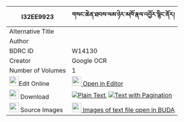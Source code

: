 |I32EE9923|གསང་ཆེན་ཐབས་ལམ་ཉེར་མཁོ་རྣལ་འབྱོར་སྙིང་ནོར། 
| --- | --- 
|Alternative Title |
|Author | 
|BDRC ID | W14130
|Creator | Google OCR
|Number of Volumes| 1
|<img width="25" src="https://img.icons8.com/color/25/000000/edit-property.png">Edit Online| [<img width="25" src="https://avatars.githubusercontent.com/u/45091458?s=200&v=4"> Open in Editor](http://editor.openpecha.org/I32EE9923)
|<img width="25" src="https://img.icons8.com/fluent/48/000000/download-2.png"/>  Download | [![](https://img.icons8.com/color/20/000000/txt.png)Plain Text](https://github.com/Openpecha/I32EE9923/releases/download/v1/sang_chen_tablam_nyer_kho_nalj_plain_I32EE9923.zip), [![](https://img.icons8.com/color/20/000000/txt.png)Text with Pagination](https://github.com/Openpecha/I32EE9923/releases/download/v1/sang_chen_tablam_nyer_kho_nalj_pages_I32EE9923.zip)
|<img width="25" src="https://img.icons8.com/plasticine/100/000000/pictures-folder.png"/>  Source Images | [<img width="25" src="https://library.bdrc.io/icons/BUDA-small.svg"> Images of text file open in BUDA](https://library.bdrc.io/show/bdr:W14130)